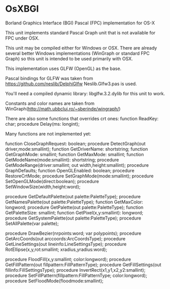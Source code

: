 # OsXBGI
Borland Graphics Interface (BGI) Pascal (FPC) implementation for OS-X

This unit implements standard Pascal Graph unit that is not available for FPC under OSX.

This unit may be compiled either for Windows or OSX.
There are already several better Windows implementations (WinGraph or standard FPC Graph)
so this unit is intended to be used primarily with OSX.

This implementation uses GLFW (OpenGL) as the base.

Pascal bindings for GLFW was taken from https://github.com/neslib/DelphiGlfw
Neslib.Glfw3.pas is used.

You'll need a compiled dynamic library: libglfw.3.2.dylib for this unit to work.


Constants and color names are taken from WinGraph(http://math.ubbcluj.ro/~sberinde/wingraph/)

There are also some functions that overrides crt ones: 
function ReadKey: char;
procedure Delay(ms: longint);

Many functions are not implemented yet:

function CloseGraphRequest: boolean;
procedure DetectGraph(out driver,mode:smallint);
function GetDriverName: shortstring;
function GetGraphMode: smallint;
function GetMaxMode: smallint;
function GetModeName(mode:smallint): shortstring;
procedure GetModeRange(driver:smallint; out width,height:smallint);
procedure GraphDefaults;
function OpenGLEnabled: boolean;
procedure RestoreCrtMode;
procedure SetGraphMode(mode:smallint);
procedure SetOpenGLMode(direct:boolean);
procedure SetWindowSize(width,height:word);

procedure GetDefaultPalette(out palette:PaletteType);
procedure GetNamesPalette(out palette:PaletteType);
function GetMaxColor: longword;
procedure GetPalette(out palette:PaletteType);
function GetPaletteSize: smallint;
function GetPixel(x,y:smallint): longword;
procedure GetSystemPalette(out palette:PaletteType);
procedure SetAllPalette(var palette);

procedure DrawBezier(nrpoints:word; var polypoints);
procedure GetArcCoords(out arccoords:ArcCoordsType);
procedure GetLineSettings(out lineinfo:LineSettingsType);
procedure RotEllipse(x,y,rot:smallint; xradius,yradius:word);

procedure FloodFill(x,y:smallint; color:longword);
procedure GetFillPattern(out fillpattern:FillPatternType);
procedure GetFillSettings(out fillinfo:FillSettingsType);
procedure InvertRect(x1,y1,x2,y2:smallint);
procedure SetFillPattern(fillpattern:FillPatternType; color:longword);
procedure SetFloodMode(floodmode:smallint);
